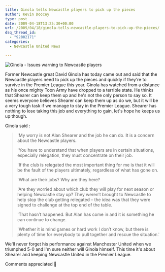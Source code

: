 ```yaml
---
title: Ginola tells Newcastle players to pick up the pieces
author: Kevin Doocey
type: post
date: 2009-04-18T13:25:30+00:00
url: /2009/04/18/ginola-tells-newcastle-players-to-pick-up-the-pieces/
dsq_thread_id:
  - "92802171"
categories:
  - Newcastle United News

---
```

![Ginola - Issues warning to Newcastle players](https://farm4.static.flickr.com/3069/2925405162_b06f1125a3.jpg)

Former Newcastle great David Ginola has today came out and said that the Newcastle players need to pick up the pieces and quickly if they're to survive in the Premier League this year. Ginola has watched from a distance as his once mighty Toon Army have dropped to a terrible state. He thinks that Shearer can keep them up and he's not the only person to say so. It seems everyone believes Shearer can keep them up as do we, but it will be a very tough task if we manage to stay in the Premier League. Shearer has nothing to lose taking this job and everything to gain, let's hope he keeps us up though.

Ginola said :

> 'My worry is not Alan Shearer and the job he can do. It is a concern about the Newcastle players.
>
> 'You have to understand that when players are in certain situations, especially relegation, they must concentrate on their job.
>
> 'If the club is relegated the most important thing for me is that it will be the fault of the players ultimately, regardless of what has gone on.
>
> 'What are their jobs? Why are they here?
>
> 'Are they worried about which club they will play for next season or helping Newcastle stay up? They weren’t brought to Newcastle to help stop the club getting relegated – the idea was that they were signed to challenge at the top end of the table.
>
> 'That hasn’t happened. But Alan has come in and it is something he can continue to change.
>
> 'Whether it is mind games or hard work I don’t know, but there is plenty of time for everybody to pull together and rescue the situation.'

We'll never forget his performance against Manchester United when we triumphed 5-0 and I'm sure neither will Ginola himself. This time it's about Shearer and keeping Newcastle United in the Premier League.

Comments appreciated 🙂
